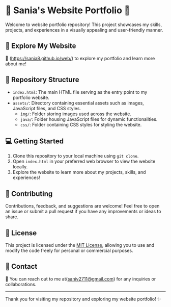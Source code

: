 # 🌟 Sania's Website Portfolio 🌟

Welcome to website portfolio repository! This project showcases my skills, projects, and experiences in a visually appealing and user-friendly manner.

## 🚀 Explore My Website

🔗 (https://sania8.github.io/web/) to explore my portfolio and learn more about me!

## 📁 Repository Structure

- `index.html`: The main HTML file serving as the entry point to my portfolio website.
- `assets/`: Directory containing essential assets such as images, JavaScript files, and CSS styles.
  - `img/`: Folder storing images used across the website.
  - `java/`: Folder housing JavaScript files for dynamic functionalities.
  - `css/`: Folder containing CSS styles for styling the website.

## 💻 Getting Started

1. Clone this repository to your local machine using `git clone`.
2. Open `index.html` in your preferred web browser to view the website locally.
3. Explore the website to learn more about my projects, skills, and experiences!

## 🤝 Contributing

Contributions, feedback, and suggestions are welcome! Feel free to open an issue or submit a pull request if you have any improvements or ideas to share.

## 📝 License

This project is licensed under the [MIT License](LICENSE), allowing you to use and modify the code freely for personal or commercial purposes.

## 📧 Contact

📧 You can reach out to me at(saniv2711@gmail.com) for any inquiries or collaborations.

---

Thank you for visiting my repository and exploring my website portfolio! ✨
